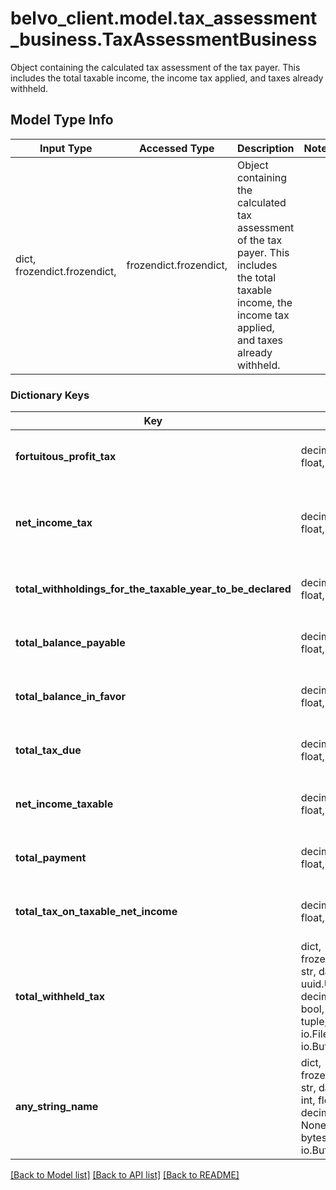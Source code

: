# belvo_client.model.tax_assessment_business.TaxAssessmentBusiness

Object containing the calculated tax assessment of the tax payer. This includes the total taxable income, the income tax applied, and taxes already withheld.

## Model Type Info
Input Type | Accessed Type | Description | Notes
------------ | ------------- | ------------- | -------------
dict, frozendict.frozendict,  | frozendict.frozendict,  | Object containing the calculated tax assessment of the tax payer. This includes the total taxable income, the income tax applied, and taxes already withheld. | 

### Dictionary Keys
Key | Input Type | Accessed Type | Description | Notes
------------ | ------------- | ------------- | ------------- | -------------
**fortuitous_profit_tax** | decimal.Decimal, int, float,  | decimal.Decimal,  | The tax applied on your unexpected income (such as lottery wins or house sales). | value must be a 32 bit float
**net_income_tax** | decimal.Decimal, int, float,  | decimal.Decimal,  | After additional deductions that you can apply, this will be the net income tax. If no further deduction are identified, this value will be the same as &#x60;total_tax_on_taxable_net_income&#x60;. | value must be a 32 bit float
**total_withholdings_for_the_taxable_year_to_be_declared** | decimal.Decimal, int, float,  | decimal.Decimal,  | How much the tax payer has already paid througout the fiscal year. | value must be a 32 bit float
**total_balance_payable** | decimal.Decimal, int, float,  | decimal.Decimal,  | How much the tax payer is required to pay. | value must be a 32 bit float
**total_balance_in_favor** | decimal.Decimal, int, float,  | decimal.Decimal,  | How much the tax payer is expected to receive. | value must be a 32 bit float
**total_tax_due** | decimal.Decimal, int, float,  | decimal.Decimal,  | After further deductions, this is the final calculated tax that the taxpayer is required to pay. | value must be a 32 bit float
**net_income_taxable** | decimal.Decimal, int, float,  | decimal.Decimal,  | The net income on which tax can be applied. | value must be a 32 bit float
**total_payment** | decimal.Decimal, int, float,  | decimal.Decimal,  | The total the tax payer is required to pay, taking into account deductions and fiscal credits. | value must be a 32 bit float
**total_tax_on_taxable_net_income** | decimal.Decimal, int, float,  | decimal.Decimal,  | The calculated total tax that can be applied on the tax payer&#x27;s taxable income (total income - exemptions - deductions). | value must be a 32 bit float
**total_withheld_tax** | dict, frozendict.frozendict, str, date, datetime, uuid.UUID, int, float, decimal.Decimal, bool, None, list, tuple, bytes, io.FileIO, io.BufferedReader,  | frozendict.frozendict, str, decimal.Decimal, BoolClass, NoneClass, tuple, bytes, FileIO |  | 
**any_string_name** | dict, frozendict.frozendict, str, date, datetime, int, float, bool, decimal.Decimal, None, list, tuple, bytes, io.FileIO, io.BufferedReader | frozendict.frozendict, str, BoolClass, decimal.Decimal, NoneClass, tuple, bytes, FileIO | any string name can be used but the value must be the correct type | [optional]

[[Back to Model list]](../../README.md#documentation-for-models) [[Back to API list]](../../README.md#documentation-for-api-endpoints) [[Back to README]](../../README.md)

